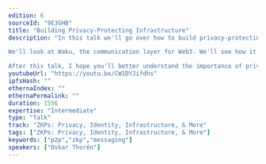 ```yaml
---
edition: 6
sourceId: "9E3GHB"
title: "Building Privacy-Protecting Infrastructure"
description: "In this talk we'll go over how to build privacy-protecting infrastructure. What is it, why do we need it and how can we build it?

We'll look at Waku, the communication layer for Web3. We'll see how it uses ZKPs to incentivize and protect the Waku network. We'll also look at Zerokit, a library that makes it easier to use ZKPs in different environments.

After this talk, I hope you'll better understand the importance of privacy-protecting infrastructure and how we can build it."
youtubeUrl: "https://youtu.be/CW1DYJifdhs"
ipfsHash: ""
ethernaIndex: ""
ethernaPermalink: ""
duration: 1556
expertise: "Intermediate"
type: "Talk"
track: "ZKPs: Privacy, Identity, Infrastructure, & More"
tags: ["ZKPs: Privacy, Identity, Infrastructure, & More"]
keywords: ["p2p","zkp","messaging"]
speakers: ["Oskar Thorén"]
---
```

